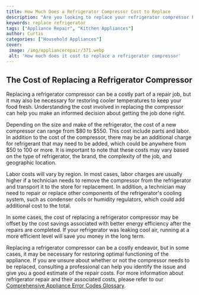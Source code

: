 ```yaml
---
title: How Much Does a Refrigerator Compressor Cost to Replace
description: "Are you looking to replace your refrigerator compressor Find out how much it will cost and get expert tips on completing the job"
keywords: replace refrigerator
tags: ["Appliance Repair", "Kitchen Appliances"]
author: Curtis
categories: ["Household Appliances"]
cover: 
 image: /img/appliancerepair/371.webp
 alt: 'How much does it cost to replace a refrigerator compressor'
---
```

## The Cost of Replacing a Refrigerator Compressor
Replacing a refrigerator compressor can be a costly part of a repair job, but it may also be necessary for restoring cooler temperatures to keep your food fresh. Understanding the cost involved in replacing the compressor can help you make an informed decision about getting the job done right.

Depending on the size and make of the refrigerator, the cost of a new compressor can range from $80 to $550. This cost include parts and labor. In addition to the cost of the compressor, there may be an additional charge for refrigerant that may need to be added, which could be anywhere from $50 to 100 or more. It is important to note that these costs may vary based on the type of refrigerator, the brand, the complexity of the job, and geographic location.

Labor costs will vary by region. In most cases, labor charges are usually higher if a technician needs to remove the compressor from the refrigerator and transport it to the store for replacement. In addition, a technician may need to repair or replace other components of the refrigerator's cooling system, such as condenser coils or humidity regulators, which could add additional cost to the total.

In some cases, the cost of replacing a refrigerator compressor may be offset by the cost savings associated with better energy efficiency after the repairs are completed. If your refrigerator was leaking cool air, running at a more efficient level will save you money in the long term.

Replacing a refrigerator compressor can be a costly endeavor, but in some cases, it may be necessary for restoring optimal functioning of the appliance. If you are unsure about whether or not the compressor needs to be replaced, consulting a professional can help you identify the issue and give you a good estimate of the repair costs. For more information about refrigerator repair and their associated costs, please refer to our [Comprehensive Appliance Error Codes Glossary](./error-codes/).

